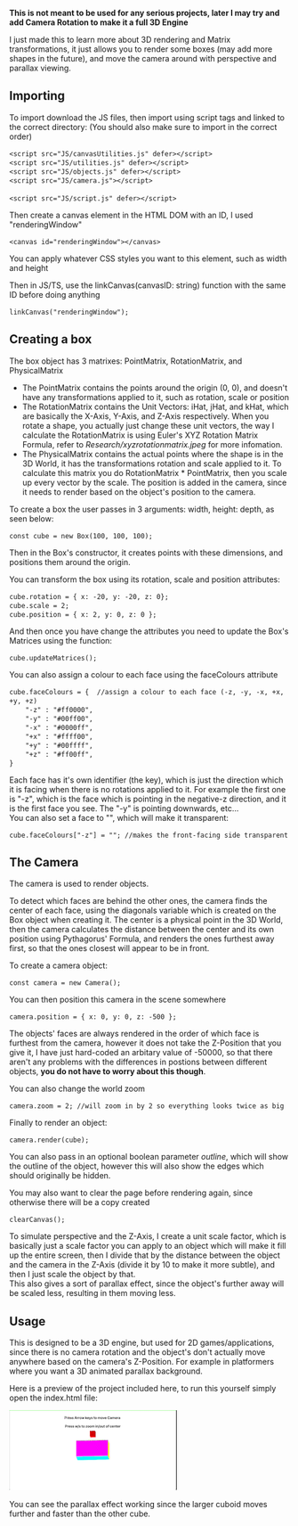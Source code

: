 **This is not meant to be used for any serious projects, later I may try and add Camera Rotation to make it a full 3D Engine**

I just made this to learn more about 3D rendering and Matrix transformations, it just allows you to render some boxes (may add more shapes in the future), and move the camera around with perspective and parallax viewing.

## Importing
To import download the JS files, then import using script tags and linked to the correct directory: (You should also make sure to import in the correct order)
```
<script src="JS/canvasUtilities.js" defer></script>
<script src="JS/utilities.js" defer></script>
<script src="JS/objects.js" defer></script>
<script src="JS/camera.js"></script>

<script src="JS/script.js" defer></script>
```

Then create a canvas element in the HTML DOM with an ID, I used "renderingWindow"
```
<canvas id="renderingWindow"></canvas>
```
You can apply whatever CSS styles you want to this element, such as width and height

Then in JS/TS, use the linkCanvas(canvasID: string) function with the same ID before doing anything
```
linkCanvas("renderingWindow");
```

## Creating a box
The box object has 3 matrixes: PointMatrix, RotationMatrix, and PhysicalMatrix
- The PointMatrix contains the points around the origin (0, 0), and doesn't have any transformations applied to it, such as rotation, scale or position
- The RotationMatrix contains the Unit Vectors: iHat, jHat, and kHat, which are basically the X-Axis, Y-Axis, and Z-Axis respectively. When you rotate a shape, you actually just change these unit vectors, the way I calculate the RotationMatrix is using Euler's XYZ Rotation Matrix Formula, refer to *Research/xyzrotationmatrix.jpeg* for more infomation.
- The PhysicalMatrix contains the actual points where the shape is in the 3D World, it has the transformations rotation and scale applied to it. To calculate this matrix you do RotationMatrix * PointMatrix, then you scale up every vector by the scale. The position is added in the camera, since it needs to render based on the object's position to the camera.

To create a box the user passes in 3 arguments: width, height: depth, as seen below:
```
const cube = new Box(100, 100, 100);
```
Then in the Box's constructor, it creates points with these dimensions, and positions them around the origin.

You can transform the box using its rotation, scale and position attributes:
```
cube.rotation = { x: -20, y: -20, z: 0};
cube.scale = 2;
cube.position = { x: 2, y: 0, z: 0 };
```

And then once you have change the attributes you need to update the Box's Matrices using the function:
```
cube.updateMatrices();
```

You can also assign a colour to each face using the faceColours attribute
```
cube.faceColours = {  //assign a colour to each face (-z, -y, -x, +x, +y, +z)
    "-z" : "#ff0000",
    "-y" : "#00ff00",
    "-x" : "#0000ff",
    "+x" : "#ffff00",
    "+y" : "#00ffff",
    "+z" : "#ff00ff",
}
```
Each face has it's own identifier (the key), which is just the direction which it is facing when there is no rotations applied to it. For example the first one is "-z", which is the face which is pointing in the negative-z direction, and it is the first face you see. The "-y" is pointing downwards, etc...\
You can also set a face to "", which will make it transparent:
```
cube.faceColours["-z"] = ""; //makes the front-facing side transparent
```

## The Camera
The camera is used to render objects.

To detect which faces are behind the other ones, the camera finds the center of each face, using the diagonals variable which is created on the Box object when creating it. The center is a physical point in the 3D World, then the camera calculates the distance between the center and its own position using Pythagorus' Formula, and renders the ones furthest away first, so that the ones closest will appear to be in front.

To create a camera object:
```
const camera = new Camera();
```

You can then position this camera in the scene somewhere
```
camera.position = { x: 0, y: 0, z: -500 };
```

The objects' faces are always rendered in the order of which face is furthest from the camera, however it does not take the Z-Position that you give it, I have just hard-coded an arbitary value of -50000, so that there aren't any problems with the differences in postions between different objects, **you do not have to worry about this though**.

You can also change the world zoom
```
camera.zoom = 2; //will zoom in by 2 so everything looks twice as big
```

Finally to render an object:
```
camera.render(cube);
```
You can also pass in an optional boolean parameter *outline*, which will show the outline of the object, however this will also show the edges which should originally be hidden.

You may also want to clear the page before rendering again, since otherwise there will be a copy created
```
clearCanvas();
```

To simulate perspective and the Z-Axis, I create a unit scale factor, which is basically just a scale factor you can apply to an object which will make it fill up the entire screen, then I divide that by the distance between the object and the camera in the Z-Axis (divide it by 10 to make it more subtle), and then I just scale the object by that.\
This also gives a sort of parallax effect, since the object's further away will be scaled less, resulting in them moving less.

## Usage
This is designed to be a 3D engine, but used for 2D games/applications, since there is no camera rotation and the object's don't actually move anywhere based on the camera's Z-Position. For example in platformers where you want a 3D animated parallax background.

Here is a preview of the project included here, to run this yourself simply open the index.html file:

![Preview GIF](https://github.com/AryaaSk/3D-Engine/blob/master/Preview.gif?raw=true)

You can see the parallax effect working since the larger cuboid moves further and faster than the other cube.

